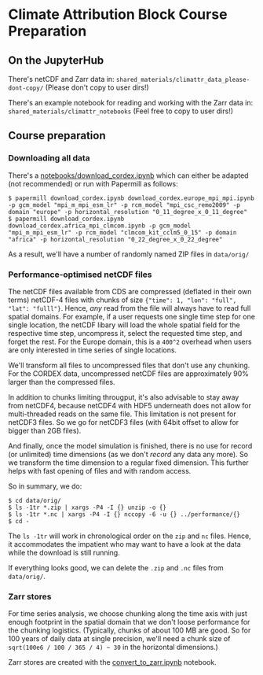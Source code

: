# Climate Attribution Block Course Preparation

## On the JupyterHub

There's netCDF and Zarr data in: `shared_materials/climattr_data_please-dont-copy/` (Please don't copy to user dirs!)

There's an example notebook for reading and working with the Zarr data in: `shared_materials/climattr_notebooks` (Feel free to copy to user dirs!)

## Course preparation

### Downloading all data

There's a [notebooks/download_cordex.ipynb](notebooks/download_cordex.ipynb) which can either be adapted (not recommended) or run with Papermill as follows:
```shell
$ papermill download_cordex.ipynb download_cordex.europe_mpi_mpi.ipynb -p gcm_model "mpi_m_mpi_esm_lr" -p rcm_model "mpi_csc_remo2009" -p domain "europe" -p horizontal_resolution "0_11_degree_x_0_11_degree"
$ papermill download_cordex.ipynb download_cordex.africa_mpi_clmcom.ipynb -p gcm_model "mpi_m_mpi_esm_lr" -p rcm_model "clmcom_kit_cclm5_0_15" -p domain "africa" -p horizontal_resolution "0_22_degree_x_0_22_degree"
```
As a result, we'll have a number of randomly named ZIP files in `data/orig/`

### Performance-optimised netCDF files

The netCDF files available from CDS are compressed (deflated in their own terms) netCDF-4 files with chunks of size `{"time": 1, "lon": "full", "lat": "fulll"}`.
Hence, _any_ read from the file will always have to read full spatial domains. 
For example, if a user requests one single time step for one single location, the netCDF libary will load the whole spatial field for the respective time step, uncompress it, select the requested time step, and forget the rest.
For the Europe domain, this is a `400^2` overhead when users are only interested in time series of single locations.

We'll transform all files to uncompressed files that don't use any chunking.
For the CORDEX data, uncompressed netCDF files are approximately 90% larger than the compressed files.

In addition to chunks limiting througput, it's also advisable to stay away from netCDF4, because netCDF4 with HDF5 underneath does not allow for multi-threaded reads on the same file. This limitation is not present for netCDF3 files. So we go for netCDF3 files (with 64bit offset to allow for bigger than 2GB files).

And finally, once the model simulation is finished, there is no use for record (or unlimited) time dimensions (as we don't _record_ any data any more). So we transform the time dimension to a regular fixed dimension. This further helps with fast opening of files and with random access.

So in summary, we do:
```shell
$ cd data/orig/
$ ls -1tr *.zip | xargs -P4 -I {} unzip -o {}
$ ls -1tr *.nc | xargs -P4 -I {} nccopy -6 -u {} ../performance/{}
$ cd -
```
The `ls -1tr` will work in chronological order on the `zip` and `nc` files.
Hence, it accommodates the impatient who may want to have a look at the data while the download is still running.

If everything looks good, we can delete the `.zip` and `.nc` files from `data/orig/`.

### Zarr stores

For time series analysis, we choose chunking along the time axis with just enough footprint in the spatial domain that we don't loose performance for the chunking logistics. (Typically, chunks of about 100 MB are good. So for 100 years of daily data at single precision, we'll need a chunk size of `sqrt(100e6 / 100 / 365 / 4) ~ 30` in the horizontal dimensions.)

Zarr stores are created with the [convert_to_zarr.ipynb](notebooks/convert_to_zarr.ipynb) notebook.


